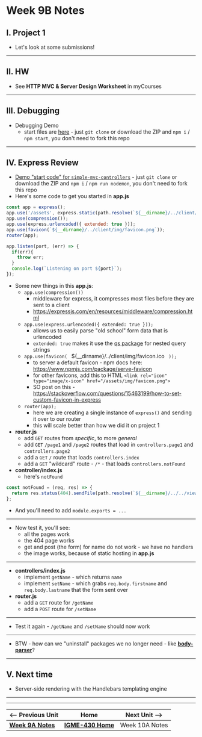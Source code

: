 # Week 9B Notes

## I. Project 1
- Let's look at some submissions!

---

## II. HW
- See **HTTP MVC & Server Design Worksheet** in myCourses

---

## III. Debugging
- Debugging Demo
  - start files are [here](https://github.com/IGM-RichMedia-at-RIT/debugging-demo) - just `git clone` or download the ZIP and `npm i` / `npm start`, you don't need to fork this repo

---

## IV. Express Review
- [Demo "start code" for `simple-mvc-controllers`](https://github.com/IGM-RichMedia-at-RIT/simple-mvc-controllers) - just `git clone` or download the ZIP and `npm i` / `npm run nodemon`, you don't need to fork this repo
- Here's some code to get you started in **app.js**

```js
const app = express();
app.use('/assets', express.static(path.resolve(`${__dirname}/../client/`)));
app.use(compression());
app.use(express.urlencoded({ extended: true }));
app.use(favicon(`${__dirname}/../client/img/favicon.png`));
router(app);

app.listen(port, (err) => {
  if(err){
    throw err;
  }
  console.log(`Listening on port ${port}`);
});
```

- Some new things in this **app.js**:
  - `app.use(compression())`
    - middleware for express, it compresses most files before they are sent to a client
    - https://expressjs.com/en/resources/middleware/compression.html
  - `app.use(express.urlencoded({ extended: true }));`
    - allows us to easily parse "old school" form data that is urlencoded
    - `extended: true` makes it use the [qs package](https://www.npmjs.com/package/qs) for nested query strings
  - `app.use(favicon(` ` `${__dirname}/../client/img/favicon.ico` ` `));`
    - to server a default favicon - npm docs here: https://www.npmjs.com/package/serve-favicon
    - for other favicons, add this to HTML `<link rel="icon" type="image/x-icon" href="/assets/img/favicon.png">`
    - SO post on this - https://stackoverflow.com/questions/15463199/how-to-set-custom-favicon-in-express
  - `router(app);`
    - here we are creating a single instance of `express()` and sending it over to our router
    - this will scale better than how we did it on project 1
- **router.js**
  - add `GET` routes from *specific*, to more *general*
  - add `GET` `/page1` and `/page2` routes that load in `controllers.page1` and `controllers.page2`
  - add a `GET` `/` route that loads `controllers.index`
  - add a `GET` "wildcard" route - `/*`  - that loads `controllers.notFound`
- **controller/index.js**
  - here's `notFound`

```js
const notFound = (req, res) => {
  return res.status(404).sendFile(path.resolve(`${__dirname}/../../views/notFound.html`));
};
```

- And you'll need to add `module.exports = ...`

---

- Now test it, you'll see:
  - all the pages work
  - the 404 page works
  - get and post (the form) for name do not work - we have no handlers
  - the image works, because of static hosting in **app.js**

---

- **controllers/index.js**
  - implement `getName` - which returns `name`
  - implement `setName` - which grabs `req.body.firstname` and `req.body.lastname` that the form sent over
- **router.js**
  - add a `GET` route for `/getName`
  - add a `POST` route for `/setName`

 ---

 - Test it again - `/getName` and `/setName` should now work

---

 - BTW - how can we "uninstall" packages we no longer need - like [**body-parser**](https://www.npmjs.com/package/body-parser)?

---

## V. Next time
- Server-side rendering with the Handlebars templating engine

---
---

| <-- Previous Unit | Home | Next Unit -->
| --- | --- | --- 
|   [**Week 9A Notes**](09A.md)  |  [**IGME-430 Home**](../) | Week 10A Notes
